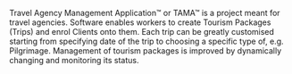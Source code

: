 Travel Agency Management Application™ or TAMA™ is a project meant for travel agencies.
Software enables workers to create Tourism Packages (Trips) and enrol Clients onto them.
Each trip can be greatly customised starting from specifying date of the trip to choosing a specific type of, e.g. Pilgrimage.
Management of tourism packages is improved by dynamically changing and monitoring its status.
